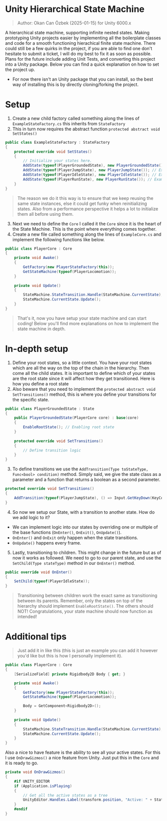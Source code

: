 # Unity Hierarchical State Machine
> Author: Okan Can Özbek (2025-01-15) for Unity 6000.x

A hierarchical state machine, supporting infinite nested states. Making prototyping Unity projects easier by implementing all the boilerplate classes and code for a smooth functioning hierachical finite state machine. There could still be a few quirks in the project, if you are able to find one don't hesitate to submit a ticket, I will do my best to fix it as soon as possible. Plans for the future include adding Unit Tests, and converting this project into a Unity package. Below you can find a quick explanation on how to set the project up.

* For now there isn't an Unity package that you can install, so the best way of installing this is by directly cloning/forking the project.

# Setup
1. Create a new child factory called something along the lines of `ExampleStateFactory.cs` this inherits from `StateFactory`
2. This in turn now requires the abstract function `protected abstract void SetStates()`
```csharp
public class ExampleStateFactory : StateFactory
{
    protected override void SetStates()
    {
        // Initialize your states here.
        AddState(typeof(PlayerGroundedState), new PlayerGroundedState()); // Example of initialization
        AddState(typeof(PlayerJumpState), new PlayerJumpState()); // Example of initialization
        AddState(typeof(PlayerIdleState), new PlayerIdleState()); // Example of initialization
        AddState(typeof(PlayerRunState), new PlayerRunState()); // Example of initialization
    }
}
```
> The reason we do it this way is to ensure that we keep reusing the same state instances, else it could get funky when reinitializing states.
> Also from a performance perspective it helps a lot to initialize them all before using them. 

3. Next we need to define the `Core` I called it the `Core` since it is the heart of the State Machine. This is the point where everything comes together.
4. Create a new file called something along the lines of `ExampleCore.cs` and implement the following functions like below.
```csharp
public class PlayerCore : Core
{
    private void Awake()
    {
        GetFactory(new PlayerStateFactory(this));
        GetStateMachine(typeof(PlayerLocomotion));
    }
    
    private void Update()
    {
        StateMachine.StateTransition.Handle(StateMachine.CurrentState);
        StateMachine.CurrentState.Update();
    }
}
```
> That's it, now you have setup your state machine and can start coding! Below you'll find more explanations on how to implement the state machine in depth.

# In-depth setup 
1. Define your root states, so a little context. You have your root states which are all the way on the top of the chain in the hierarchy. Then come all the child states. It is important to define which of your states are the root state since it will affect how they get transitioned. Here is how you define a root state
2. Also beware that you need to implement the `protected abstract void SetTransitions()` method, this is where you define your transitions for the specific state.
```csharp
public class PlayerGroundedState : State
{
    public PlayerGroundedState(PlayerCore core) : base(core)
    {
        EnableRootState(); // Enabling root state
    }
    
    protected override void SetTransitions()
    {
        // Define transition logic
    }
}
```
3. To define transitions we use the `AddTransition(Type toStateType, Func<bool> condition)` method. Simply said, we give the state class as a parameter and a function that returns a boolean as a second parameter.
```csharp
protected override void SetTransitions()
{
    AddTransition(typeof(PlayerJumpState), () => Input.GetKeyDown(KeyCode.Space));
}
```
4. So now we setup our State, with a transition to another state. How do we add logic to it?
 * We can implement logic into our states by overriding one or multiple of the base functions (`OnEnter()`, `OnExit()`, `OnUpdate()`).
 * `OnEnter()` and `OnExit` only happen when the state transitions.
 * `OnUpdate()` happens every frame.

5. Lastly, transitioning to children. This might change in the future but as of now it works as followed. We need to go to our parent state, and use the `SetChild(Type stateType)` method in our `OnEnter()` method.
```csharp
public override void OnEnter()
{
    SetChild(typeof(PlayerIdleState));
}
```
> Transitioning between children work the exact same as transitioning between its parents. Remember, only the states on top of the hierarchy should implement `EnableRootState()`. The others should NOT!
> Congratulations, your state machine should now function as intended!
# Additional tips
> Just add it in like this (this is just an example you can add it however you'd like but this is how I personally implement it).
```csharp
public class PlayerCore : Core
{
    [SerializeField] private Rigidbody2D Body { get; }

    private void Awake()
    {
        GetFactory(new PlayerStateFactory(this));
        GetStateMachine(typeof(PlayerLocomotion));

        Body = GetComponent<Rigidbody2D>();
    }
    
    private void Update()
    {
        StateMachine.StateTransition.Handle(StateMachine.CurrentState);
        StateMachine.CurrentState.Update();
    }
}
```
Also a nice to have feature is the ability to see all your active states. For this I use `OnDrawGizmos()` a nice feature from Unity. Just put this in the `Core` and it is ready to go.
```csharp
private void OnDrawGizmos()
{
    #if UNITY_EDITOR
    if (Application.isPlaying)
    {
        // Get all the active states as a tree
        UnityEditor.Handles.Label(transform.position, "Active: " + StateMachine.GetTree(StateMachine.CurrentState));
    }
    #endif
}
```


